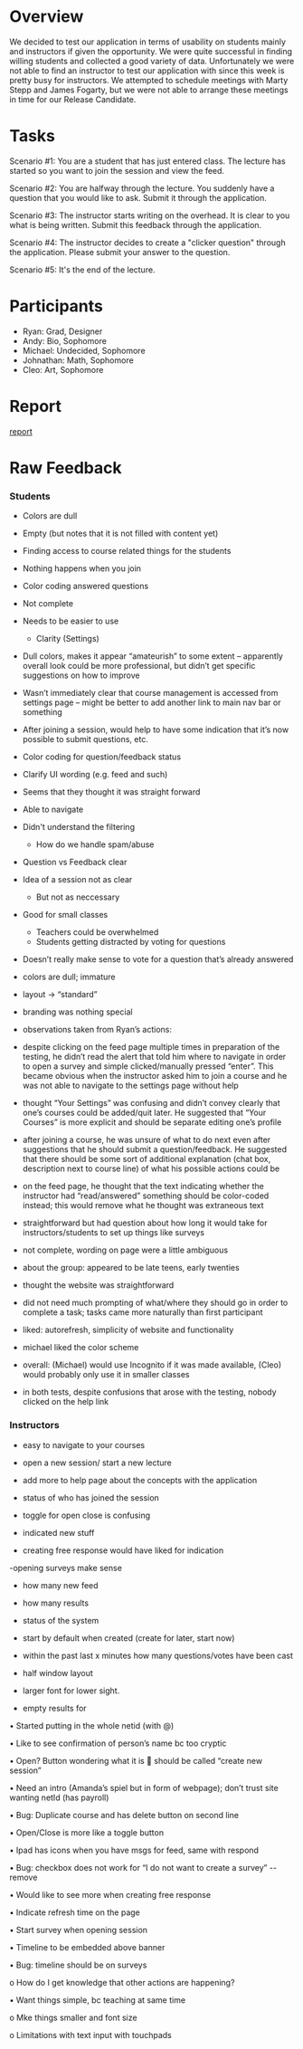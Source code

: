 # Overview #
We decided to test our application in terms of usability on students mainly and instructors if given the opportunity. We were quite successful in finding willing students and collected a good variety of data. Unfortunately we were not able to find an instructor to test our application with since this week is pretty busy for instructors. We attempted to schedule meetings with Marty Stepp and James Fogarty, but we were not able to arrange these meetings in time for our Release Candidate.

# Tasks #

Scenario #1: You are a student that has just entered class. The lecture has started so you want to join the session and view the feed.

Scenario #2: You are halfway through the lecture. You suddenly have a question that you would like to ask. Submit it through the application.

Scenario #3: The instructor starts writing on the overhead. It is clear to you what is being written. Submit this feedback through the application.

Scenario #4: The instructor decides to create a "clicker question" through the application. Please submit your answer to the question.

Scenario #5: It's the end of the lecture.

# Participants #
  * Ryan: Grad, Designer
  * Andy: Bio, Sophomore
  * Michael: Undecided, Sophomore
  * Johnathan: Math, Sophomore
  * Cleo: Art, Sophomore

# Report #
[report](https://docs.google.com/document/d/1n9SBNTengotis0hzyGdSDx3vxD1R-Hoz0geWayXZ2Lw/edit?hl=en_US&authkey=CLLQ8aAO)

# Raw Feedback #
### Students ###
  * Colors are dull
  * Empty (but notes that it is not filled with content yet)
  * Finding access to course related things for the students
  * Nothing happens when you join
  * Color coding answered questions
  * Not complete
  * Needs to be easier to use
    * Clarity (Settings)
  * Dull colors, makes it appear “amateurish” to some extent – apparently overall look could be more professional, but didn’t get specific suggestions on how to improve
  * Wasn’t immediately clear that course management is accessed from settings page – might be better to add another link to main nav bar or something
  * After joining a session, would help to have some indication that it’s now possible to submit questions, etc.
  * Color coding for question/feedback status
  * Clarify UI wording (e.g. feed and such)

  * Seems that they thought it was straight forward
  * Able to navigate
  * Didn't understand the filtering
    * How do we handle spam/abuse
  * Question vs Feedback clear
  * Idea of a session not as clear
    * But not as neccessary
  * Good for small classes
    * Teachers could be overwhelmed
    * Students getting distracted by voting for questions
  * Doesn’t really make sense to vote for a question that’s already answered
  * colors are dull; immature
  * layout → “standard”
  * branding was nothing special
  * observations taken from Ryan’s actions:
  * despite clicking on the feed page multiple times in preparation of the testing, he didn’t read the alert that told him where to navigate in order to open a survey and simple clicked/manually pressed “enter”. This became obvious when the instructor asked him to join a course and he was not able to navigate to the settings page without help
  * thought “Your Settings” was confusing and didn’t convey clearly that one’s courses could be added/quit later. He suggested that “Your Courses” is more explicit and should be separate editing one’s profile

  * after joining a course, he was unsure of what to do next even after suggestions that he should submit a question/feedback. He suggested that there should be some sort of additional explanation (chat box, description next to course line) of what his possible actions could be
  * on the feed page, he thought that the text indicating whether the instructor had “read/answered” something should be color-coded instead; this would remove what he thought was extraneous text

  * straightforward but had question about how long it would take for instructors/students to set up things like surveys
  * not complete, wording on page were a little ambiguous
  * about the group: appeared to be late teens, early twenties
  * thought the website was straightforward
  * did not need much prompting of what/where they should go in order to complete a task; tasks came more naturally than first participant
  * liked: autorefresh, simplicity of website and functionality
  * michael liked the color scheme
  * overall: (Michael) would use Incognito if it was made available, (Cleo) would probably only use it in smaller classes
  * in both tests, despite confusions that arose with the testing, nobody clicked on the help link

### Instructors ###
- easy to navigate to your courses

- open a new session/ start a new lecture

-  add more to help page about the concepts with the application

- status of who has joined the session

- toggle for open close is confusing

- indicated new stuff

- creating free response would have liked for indication

-opening surveys make sense

- how many new feed

- how many results

- status of the system

-  start by default when created (create for later, start now)

- within the past last x minutes how many questions/votes have been cast

- half window layout

- larger font for lower sight.

- empty results for

•	Started putting in the whole netid (with @)

•	Like to see confirmation of person’s name bc too cryptic

•	Open? Button wondering what it is  should be called “create new session”

•	Need an intro (Amanda’s spiel but in form of webpage); don’t trust site wanting netId (has payroll)

•	Bug: Duplicate course and has delete button on second line

•	Open/Close is more like a toggle button

•	Ipad has icons when you have msgs for feed, same with respond

•	Bug: checkbox does not work for “I do not want to create a survey” -- remove

•	Would like to see more when creating free response

•	Indicate refresh time on the page

•	Start survey when opening session

•	Timeline to be embedded above banner

•	Bug: timeline should be on surveys

o	How do I get knowledge that other actions are happening?

•	Want things simple, bc teaching at same time

o	Mke things smaller and font size

o	Limitations with text input with touchpads
